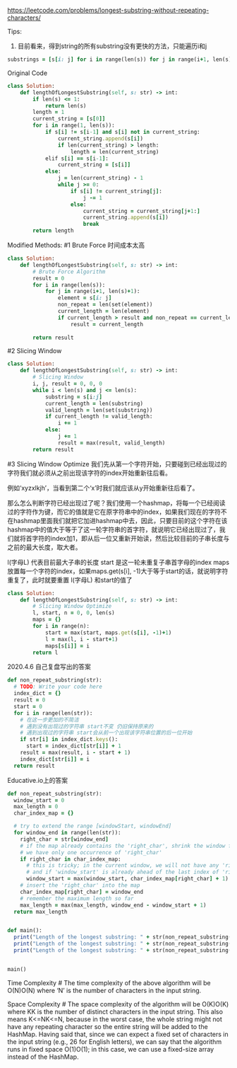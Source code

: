 https://leetcode.com/problems/longest-substring-without-repeating-characters/

Tips:
1. 目前看来，得到string的所有substring没有更快的方法，只能遍历i和j

```ruby
substrings = [s[i: j] for i in range(len(s)) for j in range(i+1, len(s)+1)]
```


Original Code

```ruby
class Solution:
    def lengthOfLongestSubstring(self, s: str) -> int:
        if len(s) <= 1:
            return len(s)
        length = 1
        current_string = [s[0]]
        for i in range(1, len(s)):
            if s[i] != s[i-1] and s[i] not in current_string:
                current_string.append(s[i])
                if len(current_string) > length:
                    length = len(current_string)
            elif s[i] == s[i-1]:
                current_string = [s[i]]
            else:
                j = len(current_string) - 1
                while j >= 0:
                    if s[i] != current_string[j]:
                        j -= 1
                    else:
                        current_string = current_string[j+1:]
                        current_string.append(s[i])
                        break
        return length  
```

Modified Methods:
#1 Brute Force
时间成本太高

```ruby
class Solution:
    def lengthOfLongestSubstring(self, s: str) -> int:
        # Brute Force Algorithm
        result = 0
        for i in range(len(s)):
            for j in range(i+1, len(s)+1):
                element = s[i: j]
                non_repeat = len(set(element))
                current_length = len(element)
                if current_length > result and non_repeat == current_length:
                    result = current_length
                    
        return result
```

#2 Slicing Window

```ruby
class Solution:
    def lengthOfLongestSubstring(self, s: str) -> int:
        # Slicing Window
        i, j, result = 0, 0, 0
        while i < len(s) and j <= len(s):
            substring = s[i:j]
            current_length = len(substring)
            valid_length = len(set(substring))
            if current_length != valid_length:
                i += 1
            else:
                j += 1
                result = max(result, valid_length)
        return result
```

#3 Slicing Window Optimize
我们先从第一个字符开始，只要碰到已经出现过的字符我们就必须从之前出现该字符的index开始重新往后看。

例如‘xyzxlkjh’，当看到第二个‘x’时我们就应该从y开始重新往后看了。

那么怎么判断字符已经出现过了呢？我们使用一个hashmap，将每一个已经阅读过的字符作为键，而它的值就是它在原字符串中的index，如果我们现在的字符不在hashmap里面我们就把它加进hashmap中去，因此，只要目前的这个字符在该hashmap中的值大于等于了这一轮字符串的首字符，就说明它已经出现过了，我们就将首字符的index加1，即从后一位又重新开始读，然后比较目前的子串长度与之前的最大长度，取大者。

l(字母L) 代表目前最大子串的长度
start 是这一轮未重复子串首字母的index
maps 放置每一个字符的index，如果maps.get(s[i], -1)大于等于start的话，就说明字符重复了，此时就要重置 l(字母L) 和start的值了

```ruby
class Solution:
    def lengthOfLongestSubstring(self, s: str) -> int:
        # Slicing Window Optimize
        l, start, n = 0, 0, len(s)
        maps = {}
        for i in range(n):
            start = max(start, maps.get(s[i], -1)+1)
            l = max(l, i - start+1)
            maps[s[i]] = i
        return l
 ```

2020.4.6 自己复盘写出的答案
```ruby
def non_repeat_substring(str):
  # TODO: Write your code here
  index_dict = {}
  result = 0
  start = 0
  for i in range(len(str)):
    # 在这一步更加的不简洁
    # 遇到没有出现过的字符串 start不变 仍旧保持原来的
    # 遇到出现过的字符串 start会从前一个出现该字符串位置的后一位开始
    if str[i] in index_dict.keys():
      start = index_dict[str[i]] + 1
    result = max(result, i - start + 1)
    index_dict[str[i]] = i
  return result
```

Educative.io上的答案
```ruby
def non_repeat_substring(str):
  window_start = 0
  max_length = 0
  char_index_map = {}

  # try to extend the range [windowStart, windowEnd]
  for window_end in range(len(str)):
    right_char = str[window_end]
    # if the map already contains the 'right_char', shrink the window from the beginning so that
    # we have only one occurrence of 'right_char'
    if right_char in char_index_map:
      # this is tricky; in the current window, we will not have any 'right_char' after its previous index
      # and if 'window_start' is already ahead of the last index of 'right_char', we'll keep 'window_start'
      window_start = max(window_start, char_index_map[right_char] + 1)
    # insert the 'right_char' into the map
    char_index_map[right_char] = window_end
    # remember the maximum length so far
    max_length = max(max_length, window_end - window_start + 1)
  return max_length


def main():
  print("Length of the longest substring: " + str(non_repeat_substring("aabccbb")))
  print("Length of the longest substring: " + str(non_repeat_substring("abbbb")))
  print("Length of the longest substring: " + str(non_repeat_substring("abccde")))


main()
```

Time Complexity #
The time complexity of the above algorithm will be O(N)O(N) where ‘N’ is the number of characters in the input string.

Space Complexity #
The space complexity of the algorithm will be O(K)O(K) where KK is the number of distinct characters in the input string. This also means K<=NK<=N, because in the worst case, the whole string might not have any repeating character so the entire string will be added to the HashMap. Having said that, since we can expect a fixed set of characters in the input string (e.g., 26 for English letters), we can say that the algorithm runs in fixed space O(1)O(1); in this case, we can use a fixed-size array instead of the HashMap.
